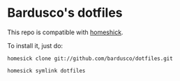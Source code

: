 Bardusco's dotfiles
===================

This repo is compatible with [homeshick](https://github.com/andsens/homeshick).

To install it, just do:

	homesick clone git://github.com/bardusco/dotfiles.git 

	homesick symlink dotfiles



